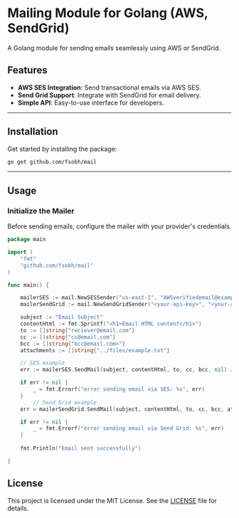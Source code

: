 
# Mailing Module for Golang (AWS, SendGrid)

A Golang module for sending emails seamlessly using AWS or SendGrid.

## Features
- **AWS SES Integration**: Send transactional emails via AWS SES.
- **Send Grid Support**: Integrate with SendGrid for email delivery.
- **Simple API**: Easy-to-use interface for developers.

---

## Installation
Get started by installing the package:

```sh
go get github.com/fsobh/mail
```

---

## Usage

### Initialize the Mailer
Before sending emails, configure the mailer with your provider's credentials.

```go
package main

import (
	"fmt"
	"github.com/fsobh/mail"
)

func main() {

	mailerSES := mail.NewSESSender("us-east-1", "AWSverifiedemail@example.com")
	mailerSendGrid := mail.NewSendGridSender("<your-api-key>", "<your-app-name>", "<SENDGRID_EMAIL_FROM@email.com>")

	subject := "Email Subject"
	contentHtml := fmt.Sprintf("<h1>Email HTML content</h1>")
	to := []string{"reciever@email.com"}
	cc := []string{"cc@email.com"}
	bcc := []string{"bcc@email.com>"}
	attachments := []string{"../files/example.txt"}

	// SES example
	err := mailerSES.SendMail(subject, contentHtml, to, cc, bcc, nil) //can't do attachments on SES

	if err != nil {
		_ = fmt.Errorf("error sending email via SES: %s", err)
	}
        // Send Grid example
	err = mailerSendGrid.SendMail(subject, contentHtml, to, cc, bcc, attachments)

	if err != nil {
		_ = fmt.Errorf("error sending email via Send Grid: %s", err)
	}
	
	fmt.Println("Email sent successfully")

}
```


## License
This project is licensed under the MIT License. See the [LICENSE](LICENSE) file for details.

